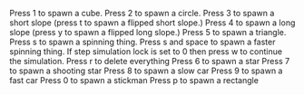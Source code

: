 Press 1 to spawn a cube.
Press 2 to spawn a circle.
Press 3 to spawn a short slope (press t to spawn a flipped short slope.)
Press 4 to spawn a long slope (press y to spawn a flipped long slope.)
Press 5 to spawn a triangle.
Press s to spawn a spinning thing.
Press s and space to spawn a faster spinning thing.
If step simulation lock is set to 0 then press w to continue the simulation.
Press r to delete everything
Press 6 to spawn a star
Press 7 to spawn a shooting star
Press 8 to spawn a slow car
Press 9 to spawn a fast car
Press 0 to spawn a stickman
Press p to spawn a rectangle
